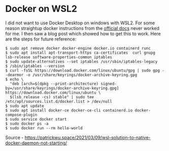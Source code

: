 # Docker on WSL2

I did not want to use Docker Desktop on windows with WSL2. For some reason straightup docker instructions from the [official docs](https://docs.docker.com/engine/install/ubuntu/) never worked for me. I then saw a blog post which showed how to get this to work. Here are the steps for future reference: 


```shell
$ sudo apt remove docker docker-engine docker.io containerd runc
$ sudo apt install apt-transport-https ca-certificates  curl gnupg lsb-release software-properties-common iptables
$ sudo update-alternatives --set iptables /usr/sbin/iptables-legacy
$ /sbin/iptables --version
$ curl -fsSL https://download.docker.com/linux/ubuntu/gpg | sudo gpg --dearmor -o /usr/share/keyrings/docker-archive-keyring.gpg
$ echo \
  "deb [arch=$(dpkg --print-architecture) signed-by=/usr/share/keyrings/docker-archive-keyring.gpg] https://download.docker.com/linux/ubuntu \
  $(lsb_release -cs) stable" | sudo tee /etc/apt/sources.list.d/docker.list > /dev/null
$ sudo apt update
$ sudo apt install docker-ce docker-ce-cli containerd.io docker-compose-plugin
$ sudo service docker start
$ sudo docker ps -a
$ sudo docker run --rm hello-world
```

Source - https://patrickwu.space/2021/03/09/wsl-solution-to-native-docker-daemon-not-starting/
